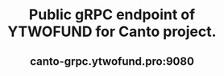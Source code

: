  <h1 align="center"> Public gRPC endpoint of YTWOFUND for Canto project.
 <h2 align="center"> canto-grpc.ytwofund.pro:9080
